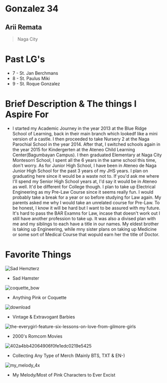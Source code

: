 # Gonzalez 34
## Arii Remata
> Naga City

# **Past LG's**
- 7 - St. Jan Berchmans
- 8 - St. Paulus Miki
- 9 - St. Roque Gonzalez

# **Brief Description & The things I Aspire For**
- I started my Academic Journey in the year 2013 at the Blue Ridge School of Learning, back in their main branch which lookedf like a mini version of a castle. I then proceeded to take Nursery 2 at the Naga Parochial School in the year 2014. After that, I switched schools again in the year 2015 for Kindergerten at the Ateneo Child Learning Center(Bagumbayan Campus). I then graduated Elementary at Naga City Montesorri School, I spent all the 6 years in the same school this time, don't worry. As for Junior High School, I have been in Ateneo de Naga Junior High School for the past 3 years of my JHS years. I plan on graduating here since it would be a waste not to. If you'd ask me where I'll spend my Senior High School years at, I'd say it would be in Ateneo as well. It'd be different for College though. I plan to take up Electrical Engineering as my Pre-Law Course since it seems really fun. I would probably take a break for a year or so before studying for Law again. My parents asked me why I would take an unrelated course for Pre-Law. To be honest, I know it will be hard but I want to be assured with my future. It's hard to pass the BAR Examns for Law, incase that doesn't work out I still have another profession to take up. It was also a divised plan with me and my siblings to each have a title in our names. My eldest brother is taking up Engineering, while mny sister plans on taking up Medicine or some sort of Medical Course that wopuld earn her the title of Doctor.
# **Favorite Things**


![Sad Hemzterz](https://github.com/user-attachments/assets/d25ca228-3b56-410b-a4b0-aed6e0b53b4e)
- Sad Hamster

![coquette_bow](https://github.com/user-attachments/assets/3df181cb-e1fa-4894-a106-904e429a075e)
- Anything Pink or Coquette

![download](https://github.com/user-attachments/assets/92680759-bb69-4718-bf24-77517fff043e)
- Vintage & Extravogant Barbies

![the-everygirl-feature-six-lessons-on-love-from-gilmore-girls](https://github.com/user-attachments/assets/d16d95ae-caef-46da-afbe-a47a01efa54a)
- 2000's Romcom Movies

![402a4bb42064906f0fe1edc0219e5425](https://github.com/user-attachments/assets/3e63c8e2-b45f-4bab-b3b9-ee3482c1e3d3)
- Collecting Any Type of Merch (Mainly BTS, TXT & EN-)

![my_melody_4x](https://github.com/user-attachments/assets/312f3e9b-058a-4677-b808-fddff5224889)
- My Melody/Most of Pink Characters to Ever Excist

